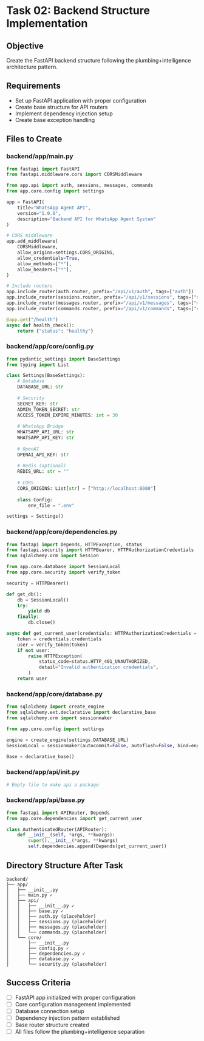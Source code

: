 # Task 02: Backend Structure Implementation

## Objective
Create the FastAPI backend structure following the plumbing+intelligence architecture pattern.

## Requirements
- Set up FastAPI application with proper configuration
- Create base structure for API routers
- Implement dependency injection setup
- Create base exception handling

## Files to Create

### backend/app/main.py
```python
from fastapi import FastAPI
from fastapi.middleware.cors import CORSMiddleware

from app.api import auth, sessions, messages, commands
from app.core.config import settings

app = FastAPI(
    title="WhatsApp Agent API",
    version="1.0.0",
    description="Backend API for WhatsApp Agent System"
)

# CORS middleware
app.add_middleware(
    CORSMiddleware,
    allow_origins=settings.CORS_ORIGINS,
    allow_credentials=True,
    allow_methods=["*"],
    allow_headers=["*"],
)

# Include routers
app.include_router(auth.router, prefix="/api/v1/auth", tags=["auth"])
app.include_router(sessions.router, prefix="/api/v1/sessions", tags=["sessions"])
app.include_router(messages.router, prefix="/api/v1/messages", tags=["messages"])
app.include_router(commands.router, prefix="/api/v1/commands", tags=["commands"])

@app.get("/health")
async def health_check():
    return {"status": "healthy"}
```

### backend/app/core/config.py
```python
from pydantic_settings import BaseSettings
from typing import List

class Settings(BaseSettings):
    # Database
    DATABASE_URL: str
    
    # Security
    SECRET_KEY: str
    ADMIN_TOKEN_SECRET: str
    ACCESS_TOKEN_EXPIRE_MINUTES: int = 30
    
    # WhatsApp Bridge
    WHATSAPP_API_URL: str
    WHATSAPP_API_KEY: str
    
    # OpenAI
    OPENAI_API_KEY: str
    
    # Redis (optional)
    REDIS_URL: str = ""
    
    # CORS
    CORS_ORIGINS: List[str] = ["http://localhost:8080"]
    
    class Config:
        env_file = ".env"

settings = Settings()
```

### backend/app/core/dependencies.py
```python
from fastapi import Depends, HTTPException, status
from fastapi.security import HTTPBearer, HTTPAuthorizationCredentials
from sqlalchemy.orm import Session

from app.core.database import SessionLocal
from app.core.security import verify_token

security = HTTPBearer()

def get_db():
    db = SessionLocal()
    try:
        yield db
    finally:
        db.close()

async def get_current_user(credentials: HTTPAuthorizationCredentials = Depends(security)):
    token = credentials.credentials
    user = verify_token(token)
    if not user:
        raise HTTPException(
            status_code=status.HTTP_401_UNAUTHORIZED,
            detail="Invalid authentication credentials",
        )
    return user
```

### backend/app/core/database.py
```python
from sqlalchemy import create_engine
from sqlalchemy.ext.declarative import declarative_base
from sqlalchemy.orm import sessionmaker

from app.core.config import settings

engine = create_engine(settings.DATABASE_URL)
SessionLocal = sessionmaker(autocommit=False, autoflush=False, bind=engine)

Base = declarative_base()
```

### backend/app/api/__init__.py
```python
# Empty file to make api a package
```

### backend/app/api/base.py
```python
from fastapi import APIRouter, Depends
from app.core.dependencies import get_current_user

class AuthenticatedRouter(APIRouter):
    def __init__(self, *args, **kwargs):
        super().__init__(*args, **kwargs)
        self.dependencies.append(Depends(get_current_user))
```

## Directory Structure After Task
```
backend/
├── app/
│   ├── __init__.py
│   ├── main.py ✓
│   ├── api/
│   │   ├── __init__.py ✓
│   │   ├── base.py ✓
│   │   ├── auth.py (placeholder)
│   │   ├── sessions.py (placeholder)
│   │   ├── messages.py (placeholder)
│   │   └── commands.py (placeholder)
│   └── core/
│       ├── __init__.py
│       ├── config.py ✓
│       ├── dependencies.py ✓
│       ├── database.py ✓
│       └── security.py (placeholder)
```

## Success Criteria
- [ ] FastAPI app initialized with proper configuration
- [ ] Core configuration management implemented
- [ ] Database connection setup
- [ ] Dependency injection pattern established
- [ ] Base router structure created
- [ ] All files follow the plumbing+intelligence separation